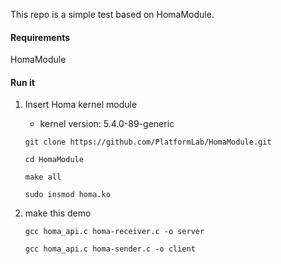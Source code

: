 This repo is a simple test based on HomaModule.

#### Requirements

HomaModule

#### Run it

1. Insert Homa kernel module

   * kernel version: 5.4.0-89-generic

   `git clone https://github.com/PlatformLab/HomaModule.git`

   `cd HomaModule`

   `make all`

   `sudo insmod homa.ko`

2. make this demo

   `gcc homa_api.c homa-receiver.c -o server`

   `gcc homa_api.c homa-sender.c -o client`



